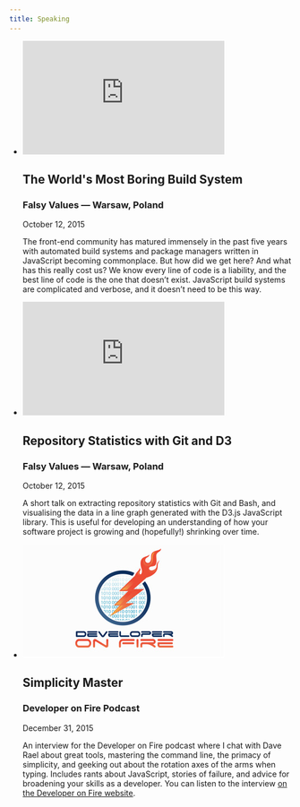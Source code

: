 ```yaml
---
title: Speaking
---
```


<ul class="speaking">
  <li>
  <iframe width="360" height="203" src="https://www.youtube.com/embed/JdqBbBazSPE?rel=0" frameborder="0" allowfullscreen></iframe>

## The World's Most Boring Build System

<h3 class="talk-location">
  <span class="publication-name">Falsy Values</span> — Warsaw, Poland
</h3>

<p class="post-date"><span>October 12, 2015</span></p>

The front-end community has matured immensely in the past five years with
automated build systems and package managers written in JavaScript becoming
commonplace. But how did we get here? And what has this really cost us? We know
every line of code is a liability, and the best line of code is the one that
doesn’t exist. JavaScript build systems are complicated and verbose, and it
doesn’t need to be this way.

  </li>

  <li>
  <iframe width="360" height="203" src="https://www.youtube.com/embed/c9CoBR6_OkI?rel=0" frameborder="0" allowfullscreen></iframe>

## Repository Statistics with Git and D3

<h3 class="talk-location">
  <span class="publication-name">Falsy Values</span> — Warsaw, Poland
</h3>

<p class="post-date"><span>October 12, 2015</span></p>

A short talk on extracting repository statistics with Git and Bash, and
visualising the data in a line graph generated with the D3.js JavaScript
library. This is useful for developing an understanding of how your software
project is growing and (hopefully!) shrinking over time.

  </li>

  <li>
  <img src="/static/img/developeronfire.jpg">

## Simplicity Master

<h3 class="talk-location">
  <span class="publication-name">Developer on Fire Podcast</span>
</h3>

<p class="post-date"><span>December 31, 2015</span></p>

An interview for the Developer on Fire podcast where I chat with Dave Rael about
great tools, mastering the command line, the primacy of simplicity, and geeking
out about the rotation axes of the arms when typing. Includes rants about
JavaScript, stories of failure, and advice for broadening your skills as a
developer. You can listen to the interview [on the Developer on Fire
website][developeronfire].

  </li>
</ul>

[developeronfire]: http://developeronfire.com/episode-078-jezen-thomas-simplicity-master
